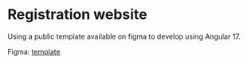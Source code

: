# Registration website

Using a public template available on figma to develop using Angular 17.

Figma: [template](https://www.figma.com/design/40tenCelTiMi2CzeY0iop5/Registration-Onboarding-Design?node-id=1-649)
